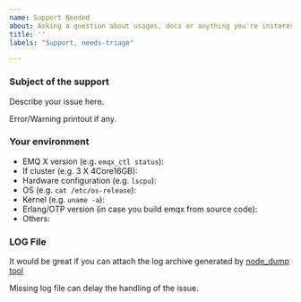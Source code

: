 ```yaml
---
name: Support Needed
about: Asking a question about usages, docs or anything you're insterested in
title: ''
labels: "Support, needs-triage"

---
```


<!-- Note, lacking of information will delay the handling of issue
     See our github issue handling flow here:
     https://github.com/emqx/emqx/blob/master/.github/ISSUE_TEMPLATE/asserts/issue-handling.png
-->

### Subject of the support
Describe your issue here.

Error/Warning printout if any. 

### Your environment
- EMQ X version (e.g. `emqx_ctl status`):
- If cluster (e.g. 3 X 4Core16GB):
- Hardware configuration (e.g. `lscpu`):
- OS (e.g. `cat /etc/os-release`):
- Kernel (e.g. `uname -a`):
- Erlang/OTP version (in case you build emqx from source code): 
- Others:

### LOG File
It would be great if you can attach the log archive generated by [node_dump tool](https://github.com/emqx/emqx/blob/master/bin/node_dump)

Missing log file can delay the handling of the issue.

